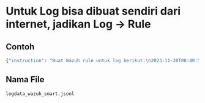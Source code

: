 # Untuk Log bisa dibuat sendiri dari internet, jadikan Log -> Rule

## Contoh
```bash
{"instruction": "Buat Wazuh rule untuk log berikut:\n2023-11-20T08:40:50.664842 WARNING ServiceA User96 192.168.1.102 Performance Warnings", "response": "<rule id=\"17102\" level=\"9\">\n    <if_group>authentication_success</if_group>\n    <weekday>weekends</weekday>\n    <description>Successful login during weekend.</description>\n    <mitre>\n      <id>T1078</id>\n    </mitre>\n    <group>login_day,pci_dss_10.2.5,pci_dss_10.6.1,gpg13_7.1,gpg13_7.2,gdpr_IV_35.7.d,gdpr_IV_32.2,hipaa_164.312.b,nist_800_53_AU.14,nist_800_53_AC.7,nist_800_53_AU.6,tsc_CC6.8,tsc_CC7.2,tsc_CC7.3,</group>\n  </rule>"}
```

## Nama File
```bash
logdata_wazuh_smart.jsonl
```
